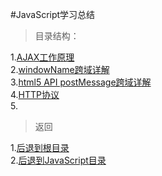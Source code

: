 #JavaScript学习总结

>目录结构：  

1.[AJAX工作原理](https://github.com/dandelion936/studyNotes/blob/master/JavaScript/%E9%80%9A%E4%BF%A1/AJAX%E5%B7%A5%E4%BD%9C%E5%8E%9F%E7%90%86.md)  
2.[windowName跨域详解](https://github.com/dandelion936/studyNotes/blob/master/JavaScript/%E9%80%9A%E4%BF%A1/windowName%E8%B7%A8%E5%9F%9F%E8%AF%A6%E8%A7%A3.md)  
3.[html5 API postMessage跨域详解](https://github.com/dandelion936/studyNotes/blob/master/JavaScript/%E9%80%9A%E4%BF%A1/html5%20API%20postMessage%E8%B7%A8%E5%9F%9F%E8%AF%A6%E8%A7%A3.md)  
4.[HTTP协议](https://github.com/dandelion936/studyNotes/blob/master/JavaScript/%E9%80%9A%E4%BF%A1/HTTP%E5%8D%8F%E8%AE%AE.md)    
5.  

> 返回 
 
1.[后退到根目录](https://github.com/dandelion936/studyNotes/blob/master/README.md)  
2.[后退到JavaScript目录](https://github.com/dandelion936/studyNotes/blob/master/JavaScript/README.md)

